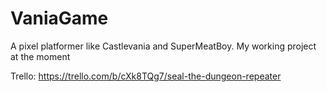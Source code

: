 # VaniaGame

A pixel platformer like Castlevania and SuperMeatBoy.
My working project at the moment

Trello: https://trello.com/b/cXk8TQg7/seal-the-dungeon-repeater
